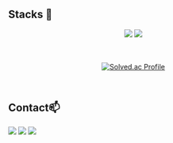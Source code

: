 ## Stacks 📖
<div align="center">
<img src="https://img.shields.io/badge/C-A8B9CC?style=flat&logo=C&logoColor=white" />
<img src="https://img.shields.io/badge/C++-00599C?style=flat&logo=cplusplus&logoColor=white" />
</div>
<br>

<div align=center>
<br>
 
[![Solved.ac Profile](http://mazassumnida.wtf/api/v2/generate_badge?boj=hyeoksu1224)](https://solved.ac/hyeoksu1224)

<br>
</div>

 ## Contact📫
<a href=https://www.instagram.com/gurtn_24/ target="_blank"><img src="https://img.shields.io/badge/Instagram-E4405F?style=flat-square&logo=Instagram&logoColor=white"/></a>
<a href="mailto:coffeecat24@kookmin.ac.kr"><img src="https://img.shields.io/badge/Gmail-d14836?style=flat-square&logo=Gmail&logoColor=white&link=hyeoksu2891@kookmin.ac.kr"/></a>
<a href="https://velog.io/@hyeoksu1224"><img src="https://img.shields.io/badge/My%20Blog-11B48A?style=flat-square&logo=Vimeo&logoColor=white&link=https://velog.io/@hyeoksu1224"/></a>
